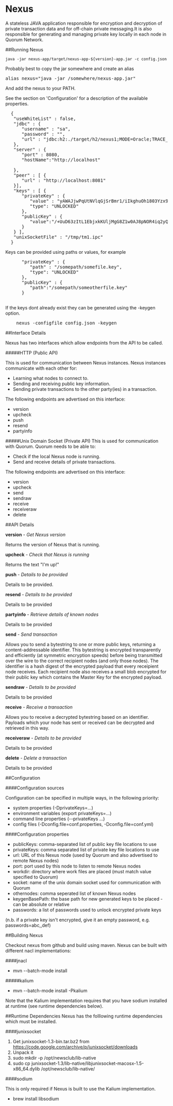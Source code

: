 # Nexus
A stateless JAVA application responsible for encryption and decryption of private transaction data and for off-chain private messaging.It is also responsible for generating and managing private key locally in each node in Quorum Network.

##Running Nexus

`java -jar nexus-app/target/nexus-app-${version}-app.jar -c config.json`


Probably best to copy the jar somewhere and create an alias
<pre>
alias nexus="java -jar /somewhere/nexus-app.jar"
</pre>

And add the nexus to your PATH.



See the section on 'Configuration' for a description of the available properties.


<pre>
  {
   "useWhiteList" : false,
   "jdbc" : {
      "username" : "sa",
      "password" : "",
      "url" : "jdbc:h2:./target/h2/nexus1;MODE=Oracle;TRACE_LEVEL_SYSTEM_OUT=0"
   },
   "server" : {
      "port" : 8080,
      "hostName":"http://localhost"

   },
   "peer" : [ {
      "url" : "http://localhost:8081"
   }],
   "keys" : [ {
      "privateKey" : {
         "value" : "yAWAJjwPqUtNVlqGjSrBmr1/iIkghuOh1803Yzx9jLM=",
         "type": "UNLOCKED"
      },
      "publicKey" : {
         "value":"/+UuD63zItL1EbjxkKUljMgG8Z1w0AJ8pNOR4iq2yQc="
      }
   } ],
   "unixSocketFile" : "/tmp/tm1.ipc"
  }
</pre>

Keys can be provided using paths or values, for example 

<pre>
      "privateKey" : {
         "path" : "/somepath/somefile.key",
         "type": "UNLOCKED"
      },
      "publicKey" : {
         "path":"/somepath/someotherfile.key"
      }

</pre>


If the keys dont already exist they can be generated using the -keygen option. 

<pre>
    nexus -configfile config.json -keygen
</pre>


##Interface Details

Nexus has two interfaces which allow endpoints from the API to be called.

#####HTTP (Public API)

This is used for communication between Nexus instances.
Nexus instances communicate with each other for:
- Learning what nodes to connect to.
- Sending and receiving public key information.
- Sending private transactions to the other party(ies) in a transaction.

The following endpoints are advertised on this interface:
- version
- upcheck
- push
- resend
- partyinfo

#####Unix Domain Socket (Private API)
This is used for communication with Quorum.
Quorum needs to be able to:
- Check if the local Nexus node is running.
- Send and receive details of private transactions.

The following endpoints are advertised on this interface:
- version
- upcheck
- send
- sendraw
- receive
- receiveraw
- delete

##API Details

**version** - _Get Nexus version_

Returns the version of Nexus that is running.

**upcheck** - _Check that Nexus is running_

Returns the text "I'm up!"

**push** - _Details to be provided_

Details to be provided.

**resend** - _Details to be provided_

Details to be provided

**partyinfo** - _Retrieve details of known nodes_

Details to be provided

**send** - _Send transaction_

Allows you to send a bytestring to one or more public keys,
returning a content-addressable identifier.
This bytestring is encrypted transparently and efficiently (at symmetric encryption speeds)
before being transmitted over the wire to the correct recipient nodes (and only those nodes).
The identifier is a hash digest of the encrypted payload that every receipient node receives.
Each recipient node also receives a small blob encrypted for their public key which contains
the Master Key for the encrypted payload.

**sendraw** - _Details to be provided_

Details to be provided

**receive** - _Receive a transaction_

Allows you to receive a decrypted bytestring based on an identifier.
Payloads which your node has sent or received can be decrypted and retrieved in this way.

**receiveraw** - _Details to be provided_ 

Details to be provided

**delete** - _Delete a transaction_ 

Details to be provided

##Configuration

####Configuration sources

Configuration can be specified in multiple ways, in the following priority:
- system properties (-DprivateKeys=...)
- environment variables (export privateKeys=...)
- command line properties (--privateKeys ...)
- config files (-Dconfig.file=conf.properties, -Dconfig.file=conf.yml)

####Configuration properties

* publicKeys: comma-separated list of public key file locations to use
* privateKeys: comma separated list of private key file locations to use
* url: URL of this Nexus node (used by Quorum and also advertised to remote Nexus nodes)
* port: port used by this node to listen to remote Nexus nodes
* workdir: directory where work files are placed (must match value specified to Quorum)
* socket: name of the unix domain socket used for communication with Quorum
* othernodes: comma seperated list of known Nexus nodes
* keygenBasePath: the base path for new generated keys to be placed - can be absolute or relative
* passwords: a list of passwords used to unlock encrypted private keys

(n.b. if a private key isn't encrypted, give it an empty password, e.g. passwords=abc,,def)

##Building Nexus

Checkout nexus from github and build using maven.
Nexus can be built with different nacl implementations:

####jnacl

* mvn --batch-mode install

#####kalium

* mvn --batch-mode install -Pkalium

Note that the Kalium implementation requires that you have sodium installed at runtime (see runtime dependencies below).

##Runtime Dependencies
Nexus has the folllowing runtime dependencies which must be installed.

####junixsocket

1. Get junixsocket-1.3-bin.tar.bz2 from https://code.google.com/archive/p/junixsocket/downloads
2. Unpack it
4. sudo mkdir -p /opt/newsclub/lib-native
5. sudo cp junixsocket-1.3/lib-native/libjunixsocket-macosx-1.5-x86_64.dylib /opt/newsclub/lib-native/

####sodium

This is only required if Nexus is built to use the Kalium implementation.
* brew install libsodium
